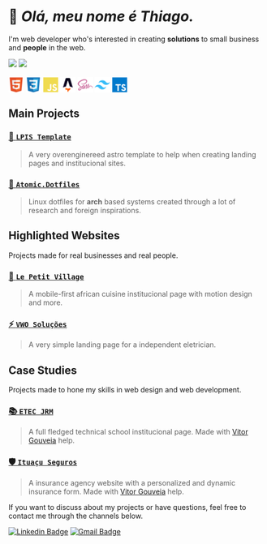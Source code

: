 # 👋 *Olá, meu nome é Thiago.*

I'm web developer who's interested in creating **solutions** to small business and **people** in the web.

<div>
 <a href="https://github.com/ThiagoThalisson/"></a>
 <img height="180em" src="https://github-readme-stats.vercel.app/api?username=ThiagoThalisson&show_icons=true&theme=dark&include_all_commits=true&hide_border=true&count_private=true"/>
 <img height="180em" src="https://github-readme-stats.vercel.app/api/top-langs/?username=ThiagoThalisson&layout=compact&langs_count=16&hide_border=true&theme=dark"/>
</div>

<div style="display: inline"><br>
 <img align="center" alt="HTML5" height="30" width="30" src="https://raw.githubusercontent.com/devicons/devicon/master/icons/html5/html5-original.svg">
 <img align="center" alt="CSS3" height="30" width="30" src="https://raw.githubusercontent.com/devicons/devicon/master/icons/css3/css3-original.svg">
 <img align="center" alt="JS" height="30" width="30" src="https://raw.githubusercontent.com/devicons/devicon/master/icons/javascript/javascript-plain.svg">
 <img align="center" alt="JS" height="30" width="30" src="https://raw.githubusercontent.com/devicons/devicon/develop/icons/astro/astro-original.svg">
 <img align="center" alt="SASS" height="30" width="30" src="https://raw.githubusercontent.com/devicons/devicon/master/icons/sass/sass-original.svg">
 <img align="center" alt="TailWindCSS" height="30" width="30" src="https://raw.githubusercontent.com/devicons/devicon/master/icons/tailwindcss/tailwindcss-plain.svg">
 <img align="center" alt="TS" height="30" width="30" src="https://raw.githubusercontent.com/devicons/devicon/master/icons/typescript/typescript-plain.svg">
 </div>
 
## Main Projects
### [🧬 `LPIS Template`](https://github.com/ThiagoThalisson/LPISTemplate)
> A very overenginereed astro template to help when creating landing pages and institucional sites. 
### [💎 `Atomic.Dotfiles`](https://gitlab.com/atfpersonalfiles/atomic.dotfiles)
> Linux dotfiles for **arch** based systems created through a lot of research and foreign inspirations.

## Highlighted Websites
Projects made for real businesses and real people.
### [🦐 `Le Petit Village`](https://lepetitvillage.com.br/)
> A mobile-first african cuisine institucional page with motion design and more.
### [⚡ `VWO Soluções`](https://www.vwosolucoes.com/)
> A very simple landing page for a independent eletrician.

## Case Studies
Projects made to hone my skills in web design and web development.
### [📚 `ETEC JRM`](https://etec-jrm.vercel.app/)
> A full fledged technical school institucional page. Made with [Vitor Gouveia](https://github.com/VitorGouveia) help.
### [🛡️ `Ituaçu Seguros`](https://ituacu-seguros.vercel.app/)
> A insurance agency website with a personalized and dynamic insurance form. Made with [Vitor Gouveia](https://github.com/VitorGouveia) help.

If you want to discuss about my projects or have questions, feel free to contact me through the channels below.

[![Linkedin Badge](https://img.shields.io/badge/-Thiago%20Thalisson-EF4444?style=flat-square&logo=Linkedin&logoColor=white&link=https://www.linkedin.com/in/thiago-thalisson-lisboa)](https://www.linkedin.com/in/thiago-thalisson-lisboa/)
[![Gmail Badge](https://img.shields.io/badge/-contact--thiago--dev.byrro@slmail.me-EF4444?style=flat-square&logo=Gmail&logoColor=white&link=mailto:thiago-thalisson-dev@proton.me)](mailto:thiago-thalisson-lisboa@proton.me)
